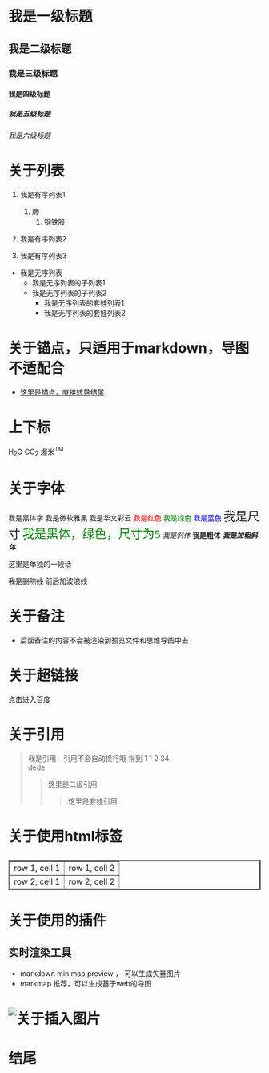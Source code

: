
# 我是一级标题
## 我是二级标题
### 我是三级标题
#### 我是四级标题
##### 我是五级标题
###### 我是六级标题

# 关于列表
1. 我是有序列表1
   1. 肺
      1. 钢铁股
    
2. 我是有序列表2
3. 我是有序列表3

- 我是无序列表
  - 我是无序列表的子列表1
  - 我是无序列表的子列表2
    - 我是无序列表的套娃列表1
    - 我是无序列表的套娃列表2
# 关于锚点，只适用于markdown，导图不适配合
- [这里是锚点，直接转导结尾](#结尾)


# 上下标

H<sub>2</sub>O  CO<sub>2</sub>
爆米<sup>TM</sup>

# 关于字体
<font face="黑体">我是黑体字</font>
<font face="微软雅黑">我是微软雅黑</font>
<font face="STCAIYUN">我是华文彩云</font>
<font color=red>我是红色</font>
<font color=#008000>我是绿色</font>
<font color=Blue>我是蓝色</font>
<font size=5>我是尺寸</font>
<font face="黑体" color=green size=5>我是黑体，绿色，尺寸为5</font>
*我是斜体*
**我是粗体**
***我是加粗斜体***<p>这里是单独的一段话</p>
~~我是删除线~~ 前后加波浪线


# 关于备注
- 后面备注的内容不会被渲染到预览文件和思维导图中去<!-- 可以切换为有序列列表 -->

# 关于超链接
点击进入[百度](http://www.baidu.com)

# 关于引用
> 我是引用，引用不会自动换行哦
> 得到
> 1
> 1
> 2
> 34<br><!--这里是强制换行标签-->
> dede
>> 这里是二级引用
>>> 这里是套娃引用


# 关于使用html标签

## <table border="2"><tr><td>row 1, cell 1</td><td>row 1, cell 2</td></tr><tr><td>row 2, cell 1</td><td>row 2, cell 2</td></tr></table>


# 关于使用的插件
## 实时渲染工具 
- markdown min map preview ， 可以生成矢量图片
- markmap 推荐，可以生成基于web的导图
  
# ![关于插入图片](../MindMapWeb/logo.jpeg)

# 结尾